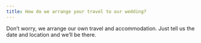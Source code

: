 ```yaml
---
title: How do we arrange your travel to our wedding?
---
```

Don’t worry, we arrange our own travel and accommodation. Just tell us the date and location and we’ll be there.
